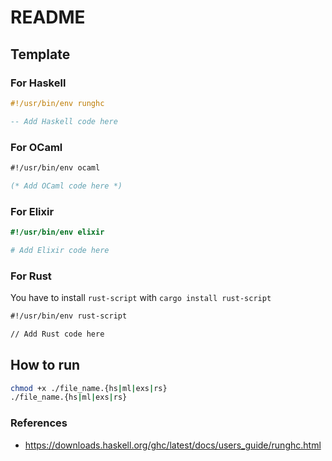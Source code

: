 # README

## Template

### For Haskell

```haskell
#!/usr/bin/env runghc

-- Add Haskell code here
```

### For OCaml

```ocaml
#!/usr/bin/env ocaml

(* Add OCaml code here *)
```

### For Elixir

```elixir
#!/usr/bin/env elixir

# Add Elixir code here
```

### For Rust

You have to install `rust-script`
with `cargo install rust-script`

```ocaml
#!/usr/bin/env rust-script

// Add Rust code here
```

## How to run

```sh
chmod +x ./file_name.{hs|ml|exs|rs}
./file_name.{hs|ml|exs|rs}
```

### References

- <https://downloads.haskell.org/ghc/latest/docs/users_guide/runghc.html>

